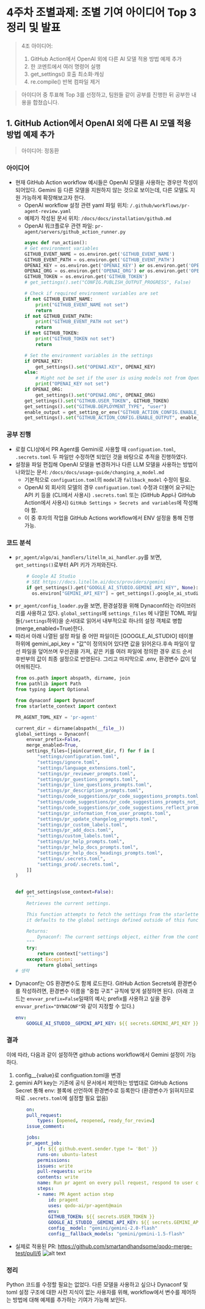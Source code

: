 # 4주차 조별과제: 조별 기여 아이디어 Top 3 정리 및 발표
> 4조 아이디어:
> 1. GitHub Action에서 OpenAI 외에 다른 AI 모델 적용 방법 예제 추가
> 2. 한 코멘트에서 여러 명령어 실행
> 3. get_settings() 호출 최소화·캐싱
> 4. re.compile() 반복 컴파일 제거

> 아이디어 중 투표해 Top 3를 선정하고, 팀원들 같이 공부를 진행한 뒤 공부한 내용을 합쳤습니다.

## 1. GitHub Action에서 OpenAI 외에 다른 AI 모델 적용 방법 예제 추가
> 아이디어: 정동환

### 아이디어
- 현재 GitHub Action workflow 예시들은 OpenAI 모델을 사용하는 경우만 작성이 되어있다. Gemini 등 다른 모델을 지원하지 않는 것으로 보이는데, 다른 모델도 지원 가능하게 확장해보고자 한다.
    - OpenAI workflow 설정 관련 yaml 파일 위치: `/.github/workflows/pr-agent-review.yaml`
    - 예제가 작성된 문서 위치: `/docs/docs/installation/github.md`
    - OpenAI 워크플로우 관련 파일: `pr-agent/servers/github_action_runner.py`
        ```py
        async def run_action():
        # Get environment variables
        GITHUB_EVENT_NAME = os.environ.get('GITHUB_EVENT_NAME')
        GITHUB_EVENT_PATH = os.environ.get('GITHUB_EVENT_PATH')
        OPENAI_KEY = os.environ.get('OPENAI_KEY') or os.environ.get('OPENAI.KEY')
        OPENAI_ORG = os.environ.get('OPENAI_ORG') or os.environ.get('OPENAI.ORG')
        GITHUB_TOKEN = os.environ.get('GITHUB_TOKEN')
        # get_settings().set("CONFIG.PUBLISH_OUTPUT_PROGRESS", False)

        # Check if required environment variables are set
        if not GITHUB_EVENT_NAME:
            print("GITHUB_EVENT_NAME not set")
            return
        if not GITHUB_EVENT_PATH:
            print("GITHUB_EVENT_PATH not set")
            return
        if not GITHUB_TOKEN:
            print("GITHUB_TOKEN not set")
            return

        # Set the environment variables in the settings
        if OPENAI_KEY:
            get_settings().set("OPENAI.KEY", OPENAI_KEY)
        else:
            # Might not be set if the user is using models not from OpenAI
            print("OPENAI_KEY not set")
        if OPENAI_ORG:
            get_settings().set("OPENAI.ORG", OPENAI_ORG)
        get_settings().set("GITHUB.USER_TOKEN", GITHUB_TOKEN)
        get_settings().set("GITHUB.DEPLOYMENT_TYPE", "user")
        enable_output = get_setting_or_env("GITHUB_ACTION_CONFIG.ENABLE_OUTPUT", True)
        get_settings().set("GITHUB_ACTION_CONFIG.ENABLE_OUTPUT", enable_output)
        ```

### 공부 진행
- 로컬 CLI상에서 PR Agent를 Gemini로 사용할 때 `configuation.toml`, `.secrets.toml` 두 파일만 수정하면 되었던 것을 바탕으로 추적을 진행하였다.
- 설정을 파일 편집해 OpenAI 모델을 변경하거나 다른 LLM 모델을 사용하는 방법이 나와있는 문서: `/docs/docs/usage-guide/changing_a_model.md`
    - 기본적으로 `configuation.toml`의 `model`과 `fallback_model` 수정이 필요.
    - OpenAI 외 회사의 모델의 경우 `configuation.toml` 수정과 더불어 요구되는 API 키 등을 (CLI에서 사용시) `.secrets.toml` 또는 (GitHub App나 GitHub Action에서 사용시) `GitHub Settings > Secrets and variables`에 작성해야 함.
    - 이 중 후자의 작업을 GitHub Actions workflow에서 ENV 설정을 통해 진행 가능.

### 코드 분석
- `pr_agent/algo/ai_handlers/litellm_ai_handler.py`를 보면, `get_settings()`로부터 API 키가 가져와진다.
    ```py
        # Google AI Studio
        # SEE https://docs.litellm.ai/docs/providers/gemini
        if get_settings().get("GOOGLE_AI_STUDIO.GEMINI_API_KEY", None):
          os.environ["GEMINI_API_KEY"] = get_settings().google_ai_studio.gemini_api_key
    ```
- `pr_agent/config_loader.py`을 보면, 환경설정을 위해 Dynaconf라는 라이브러리를 사용하고 있다. `global_settings`에 `settings_files` 에 나열된 TOML 파일들(`/settings`하위)을 순서대로 읽어서 내부적으로 하나의 설정 객체로 병합(merge_enabled=True)한다.
- 따라서 아래 나열된 설정 파일 중 어떤 파일이든 [GOOGLE_AI_STUDIO] 테이블 하위에 gemini_api_key = "값"이 정의되어 있다면 값을 읽어온다.후속 파일이 앞선 파일을 덮어쓰며 우선권을 가져, 같은 키를 여러 파일에 정의한 경우 로드 순서 후반부의 값이 최종 설정으로 반영된다. 그리고 마지막으로 .env, 환경변수 값이 덮어씌워진다.
    ```py
    from os.path import abspath, dirname, join
    from pathlib import Path
    from typing import Optional

    from dynaconf import Dynaconf
    from starlette_context import context

    PR_AGENT_TOML_KEY = 'pr-agent'

    current_dir = dirname(abspath(__file__))
    global_settings = Dynaconf(
        envvar_prefix=False,
        merge_enabled=True,
        settings_files=[join(current_dir, f) for f in [
            "settings/configuration.toml",
            "settings/ignore.toml",
            "settings/language_extensions.toml",
            "settings/pr_reviewer_prompts.toml",
            "settings/pr_questions_prompts.toml",
            "settings/pr_line_questions_prompts.toml",
            "settings/pr_description_prompts.toml",
            "settings/code_suggestions/pr_code_suggestions_prompts.toml",
            "settings/code_suggestions/pr_code_suggestions_prompts_not_decoupled.toml",
            "settings/code_suggestions/pr_code_suggestions_reflect_prompts.toml",
            "settings/pr_information_from_user_prompts.toml",
            "settings/pr_update_changelog_prompts.toml",
            "settings/pr_custom_labels.toml",
            "settings/pr_add_docs.toml",
            "settings/custom_labels.toml",
            "settings/pr_help_prompts.toml",
            "settings/pr_help_docs_prompts.toml",
            "settings/pr_help_docs_headings_prompts.toml",
            "settings/.secrets.toml",
            "settings_prod/.secrets.toml",
        ]]
    )


    def get_settings(use_context=False):
        """
        Retrieves the current settings.

        This function attempts to fetch the settings from the starlette_context's context object. If it fails,
        it defaults to the global settings defined outside of this function.

        Returns:
            Dynaconf: The current settings object, either from the context or the global default.
        """
        try:
            return context["settings"]
        except Exception:
            return global_settings
    # 생략
    ```
- Dynaconf는 OS 환경변수도 함께 로드한다. GitHub Action Secrets에 환경변수를 작성하려면, 환경변수 이름을 “중첩 구조” 규칙에 맞게 설정하면 된다. (아래 코드는 `envvar_prefix=False`일때의 예시; prefix를 사용하고 싶을 경우 `envvar_prefix="DYNACONF"`와 같이 지정할 수 있다.)
    ```yaml
    env:
        GOOGLE_AI_STUDIO__GEMINI_API_KEY: ${{ secrets.GEMINI_API_KEY }}
    ```
### 결과
이에 따라, 다음과 같이 설정하면 github actions workflow에서 Gemini 설정이 가능하다.
1. config__{value}로 configuation.toml을 변경
2. gemini API key는 기존에 공식 문서에서 제안하는 방법대로 GitHub Actions Secret 통해 env: 블록에 선언하여 환경변수로 등록한다 (환경변수가 읽혀지므로 따로 `.secrets.toml`에 설정할 필요 없음)
    ```yaml
        on:
        pull_request:
            types: [opened, reopened, ready_for_review]
        issue_comment:

        jobs:
        pr_agent_job:
            if: ${{ github.event.sender.type != 'Bot' }}
            runs-on: ubuntu-latest
            permissions:
            issues: write
            pull-requests: write
            contents: write
            name: Run pr agent on every pull request, respond to user comments
            steps:
            - name: PR Agent action step
                id: pragent
                uses: qodo-ai/pr-agent@main
                env:
                GITHUB_TOKEN: ${{ secrets.USER_TOKEN }}
                GOOGLE_AI_STUDIO__GEMINI_API_KEY: ${{ secrets.GEMINI_API_KEY }}
                config__model: "gemini/gemini-2.0-flash"
                config__fallback_models: "gemini/gemini-1.5-flash"
    ```
- 실제로 적용된 PR: https://github.com/smartandhandsome/qodo-merge-test/pull/6
 ![alt text](image.png)
### 정리
Python 코드를 수정할 필요는 없었다. 다른 모델을 사용하고 싶으나 Dynaconf 및 toml 설정 구조에 대한 사전 지식이 없는 사용자를 위해, workflow에서 변수를 제어하는 방법에 대해 예제를 추가하는 기여가 가능해 보인다.